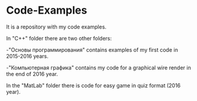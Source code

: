 # Code-Examples
It is a repository with my code examples.


In "C++" folder there are two other folders:

-"Основы программирования" contains examples of my first code in 2015-2016 years.

-"Компьютерная графика" contains my code for a graphical wire render in the end of 2016 year.


In the "MatLab" folder there is code for easy game in quiz format (2016 year).

